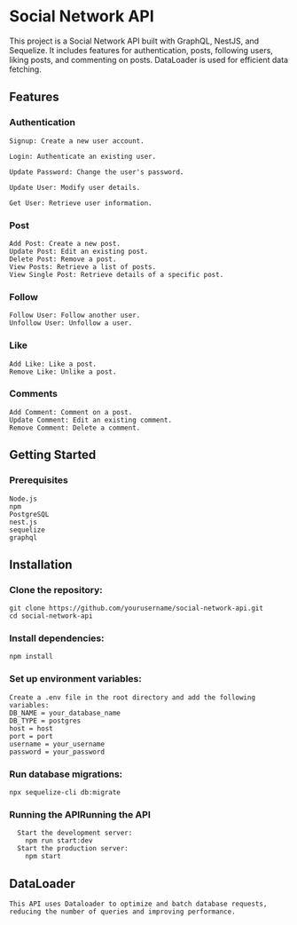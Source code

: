 # Social Network API
This project is a Social Network API built with GraphQL, NestJS, and Sequelize. It includes features for authentication, posts, following users, liking posts, and commenting on posts. DataLoader is used for efficient data fetching.

## Features
### Authentication
    Signup: Create a new user account.
    
    Login: Authenticate an existing user.
    
    Update Password: Change the user's password.
    
    Update User: Modify user details.
    
    Get User: Retrieve user information.

### Post
    Add Post: Create a new post.
    Update Post: Edit an existing post.
    Delete Post: Remove a post.
    View Posts: Retrieve a list of posts.
    View Single Post: Retrieve details of a specific post.
### Follow
    Follow User: Follow another user.
    Unfollow User: Unfollow a user.
### Like
    Add Like: Like a post.
    Remove Like: Unlike a post.
### Comments
    Add Comment: Comment on a post.
    Update Comment: Edit an existing comment.
    Remove Comment: Delete a comment.

## Getting Started
### Prerequisites
    Node.js
    npm
    PostgreSQL
    nest.js
    sequelize
    graphql
## Installation
  ### Clone the repository:
    git clone https://github.com/yourusername/social-network-api.git
    cd social-network-api
  ### Install dependencies:
    npm install
    
  ### Set up environment variables:
    Create a .env file in the root directory and add the following variables:
    DB_NAME = your_database_name
    DB_TYPE = postgres
    host = host
    port = port
    username = your_username
    password = your_password
  ### Run database migrations:
    npx sequelize-cli db:migrate

  ### Running the APIRunning the API
      Start the development server:
        npm run start:dev
      Start the production server:
        npm start

## DataLoader
    This API uses Dataloader to optimize and batch database requests, reducing the number of queries and improving performance.
